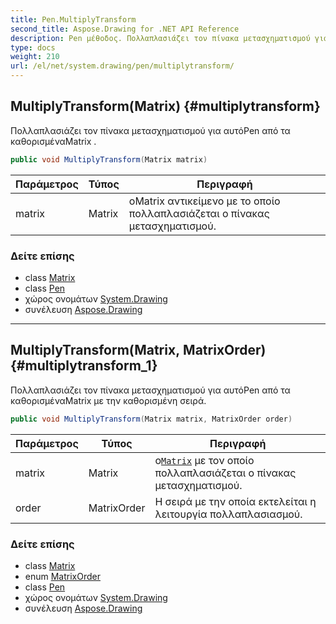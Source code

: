 ```yaml
---
title: Pen.MultiplyTransform
second_title: Aspose.Drawing for .NET API Reference
description: Pen μέθοδος. Πολλαπλασιάζει τον πίνακα μετασχηματισμού για αυτόPen από τα καθορισμέναMatrix .
type: docs
weight: 210
url: /el/net/system.drawing/pen/multiplytransform/
---
```

## MultiplyTransform(Matrix) {#multiplytransform}

Πολλαπλασιάζει τον πίνακα μετασχηματισμού για αυτόPen από τα καθορισμέναMatrix .

```csharp
public void MultiplyTransform(Matrix matrix)
```

| Παράμετρος | Τύπος | Περιγραφή |
| --- | --- | --- |
| matrix | Matrix | οMatrix αντικείμενο με το οποίο πολλαπλασιάζεται ο πίνακας μετασχηματισμού. |

### Δείτε επίσης

* class [Matrix](../../../system.drawing.drawing2d/matrix/)
* class [Pen](../)
* χώρος ονομάτων [System.Drawing](../../pen/)
* συνέλευση [Aspose.Drawing](../../../)

---

## MultiplyTransform(Matrix, MatrixOrder) {#multiplytransform_1}

Πολλαπλασιάζει τον πίνακα μετασχηματισμού για αυτόPen από τα καθορισμέναMatrix με την καθορισμένη σειρά.

```csharp
public void MultiplyTransform(Matrix matrix, MatrixOrder order)
```

| Παράμετρος | Τύπος | Περιγραφή |
| --- | --- | --- |
| matrix | Matrix | ο[`Matrix`](../../../system.drawing.drawing2d/matrix/) με τον οποίο πολλαπλασιάζεται ο πίνακας μετασχηματισμού. |
| order | MatrixOrder | Η σειρά με την οποία εκτελείται η λειτουργία πολλαπλασιασμού. |

### Δείτε επίσης

* class [Matrix](../../../system.drawing.drawing2d/matrix/)
* enum [MatrixOrder](../../../system.drawing.drawing2d/matrixorder/)
* class [Pen](../)
* χώρος ονομάτων [System.Drawing](../../pen/)
* συνέλευση [Aspose.Drawing](../../../)


